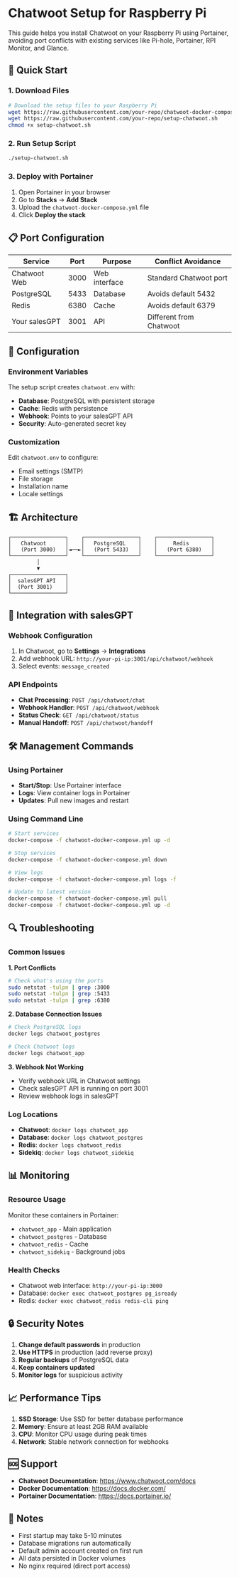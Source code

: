 # Chatwoot Setup for Raspberry Pi

This guide helps you install Chatwoot on your Raspberry Pi using Portainer, avoiding port conflicts with existing services like Pi-hole, Portainer, RPI Monitor, and Glance.

## 🚀 Quick Start

### 1. Download Files
```bash
# Download the setup files to your Raspberry Pi
wget https://raw.githubusercontent.com/your-repo/chatwoot-docker-compose.yml
wget https://raw.githubusercontent.com/your-repo/setup-chatwoot.sh
chmod +x setup-chatwoot.sh
```

### 2. Run Setup Script
```bash
./setup-chatwoot.sh
```

### 3. Deploy with Portainer
1. Open Portainer in your browser
2. Go to **Stacks** → **Add Stack**
3. Upload the `chatwoot-docker-compose.yml` file
4. Click **Deploy the stack**

## 📋 Port Configuration

| Service | Port | Purpose | Conflict Avoidance |
|---------|------|---------|-------------------|
| Chatwoot Web | 3000 | Web interface | Standard Chatwoot port |
| PostgreSQL | 5433 | Database | Avoids default 5432 |
| Redis | 6380 | Cache | Avoids default 6379 |
| Your salesGPT | 3001 | API | Different from Chatwoot |

## 🔧 Configuration

### Environment Variables
The setup script creates `chatwoot.env` with:
- **Database**: PostgreSQL with persistent storage
- **Cache**: Redis with persistence
- **Webhook**: Points to your salesGPT API
- **Security**: Auto-generated secret key

### Customization
Edit `chatwoot.env` to configure:
- Email settings (SMTP)
- File storage
- Installation name
- Locale settings

## 🏗️ Architecture

```
┌─────────────────┐    ┌─────────────────┐    ┌─────────────────┐
│   Chatwoot      │    │   PostgreSQL    │    │     Redis       │
│   (Port 3000)   │◄──►│   (Port 5433)   │    │   (Port 6380)   │
└─────────────────┘    └─────────────────┘    └─────────────────┘
         │
         ▼
┌─────────────────┐
│  salesGPT API   │
│  (Port 3001)    │
└─────────────────┘
```

## 🔗 Integration with salesGPT

### Webhook Configuration
1. In Chatwoot, go to **Settings** → **Integrations**
2. Add webhook URL: `http://your-pi-ip:3001/api/chatwoot/webhook`
3. Select events: `message_created`

### API Endpoints
- **Chat Processing**: `POST /api/chatwoot/chat`
- **Webhook Handler**: `POST /api/chatwoot/webhook`
- **Status Check**: `GET /api/chatwoot/status`
- **Manual Handoff**: `POST /api/chatwoot/handoff`

## 🛠️ Management Commands

### Using Portainer
- **Start/Stop**: Use Portainer interface
- **Logs**: View container logs in Portainer
- **Updates**: Pull new images and restart

### Using Command Line
```bash
# Start services
docker-compose -f chatwoot-docker-compose.yml up -d

# Stop services
docker-compose -f chatwoot-docker-compose.yml down

# View logs
docker-compose -f chatwoot-docker-compose.yml logs -f

# Update to latest version
docker-compose -f chatwoot-docker-compose.yml pull
docker-compose -f chatwoot-docker-compose.yml up -d
```

## 🔍 Troubleshooting

### Common Issues

**1. Port Conflicts**
```bash
# Check what's using the ports
sudo netstat -tulpn | grep :3000
sudo netstat -tulpn | grep :5433
sudo netstat -tulpn | grep :6380
```

**2. Database Connection Issues**
```bash
# Check PostgreSQL logs
docker logs chatwoot_postgres

# Check Chatwoot logs
docker logs chatwoot_app
```

**3. Webhook Not Working**
- Verify webhook URL in Chatwoot settings
- Check salesGPT API is running on port 3001
- Review webhook logs in salesGPT

### Log Locations
- **Chatwoot**: `docker logs chatwoot_app`
- **Database**: `docker logs chatwoot_postgres`
- **Redis**: `docker logs chatwoot_redis`
- **Sidekiq**: `docker logs chatwoot_sidekiq`

## 📊 Monitoring

### Resource Usage
Monitor these containers in Portainer:
- `chatwoot_app` - Main application
- `chatwoot_postgres` - Database
- `chatwoot_redis` - Cache
- `chatwoot_sidekiq` - Background jobs

### Health Checks
- Chatwoot web interface: `http://your-pi-ip:3000`
- Database: `docker exec chatwoot_postgres pg_isready`
- Redis: `docker exec chatwoot_redis redis-cli ping`

## 🔒 Security Notes

1. **Change default passwords** in production
2. **Use HTTPS** in production (add reverse proxy)
3. **Regular backups** of PostgreSQL data
4. **Keep containers updated**
5. **Monitor logs** for suspicious activity

## 📈 Performance Tips

1. **SSD Storage**: Use SSD for better database performance
2. **Memory**: Ensure at least 2GB RAM available
3. **CPU**: Monitor CPU usage during peak times
4. **Network**: Stable network connection for webhooks

## 🆘 Support

- **Chatwoot Documentation**: https://www.chatwoot.com/docs
- **Docker Documentation**: https://docs.docker.com/
- **Portainer Documentation**: https://docs.portainer.io/

## 📝 Notes

- First startup may take 5-10 minutes
- Database migrations run automatically
- Default admin account created on first run
- All data persisted in Docker volumes
- No nginx required (direct port access) 